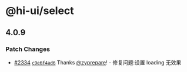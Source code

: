 # @hi-ui/select

## 4.0.9

### Patch Changes

- [#2334](https://github.com/XiaoMi/hiui/pull/2334) [`c9e6f4ad6`](https://github.com/XiaoMi/hiui/commit/c9e6f4ad6c1050b86bee5db681214d39830305c7) Thanks [@zyprepare](https://github.com/zyprepare)! - 修复问题:设置 loading 无效果
